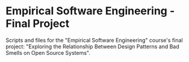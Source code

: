 # Empirical Software Engineering - Final Project
Scripts and files for the "Empirical Software Engineering" course's final project: "Exploring the Relationship Between Design Patterns and Bad Smells on Open Source Systems".
